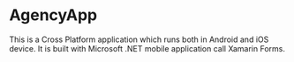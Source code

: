 # AgencyApp
This is a Cross Platform application which runs both in Android and iOS device.
It is built with Microsoft .NET mobile application call Xamarin Forms.
